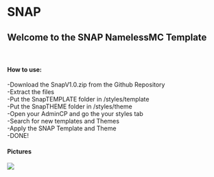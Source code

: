 # SNAP
<h2>Welcome to the SNAP NamelessMC Template</h2>
<br>
<h4>How to use:</h4>
-Download the SnapV1.0.zip from the Github Repository</br>
-Extract the files</br>
-Put the SnapTEMPLATE folder in /styles/template</br>
-Put the SnapTHEME folder in /styles/theme</br>
-Open your AdminCP and go the your styles tab</br>
-Search for new templates and Themes</br>
-Apply the SNAP Template and Theme</br>
-DONE!</br>
<h4>Pictures</h4>
<img src="https://i.imgur.com/yCV3TZ4.png"></img>
